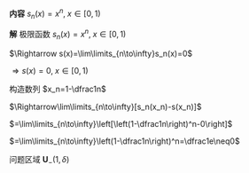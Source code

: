 **内容**
$s_n(x)=x^n,\;x\in[0,1)$

**解**
极限函数
$s_n(x)=x^n,\;x\in[0,1)$

$\Rightarrow s(x)=\lim\limits_{n\to\infty}s_n(x)=0$

$\Rightarrow s(x)=0,\;x\in[0,1)$

构造数列
$x_n=1-\dfrac1n$

$\Rightarrow\lim\limits_{n\to\infty}[s_n(x_n)-s(x_n)]$

$=\lim\limits_{n\to\infty}\left[\left(1-\dfrac1n\right)^n-0\right]$

$=\lim\limits_{n\to\infty}\left(1-\dfrac1n\right)^n=\dfrac1e\neq0$

问题区域
$\mathbf{U}_-(1,\delta)$
